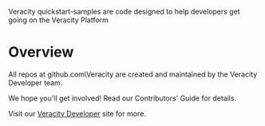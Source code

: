 Veracity quickstart-samples are code designed to help developers get going on the Veracity Platform

# Overview

All repos at github.com\Veracity are created and maintained by the Veracity Developer team.

We hope you'll get involved! Read our Contributors' Guide for details.


Visit our [Veracity Developer](https:\\developer.veraity.com) site for more.
